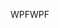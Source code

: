 <span data-ttu-id="0ba22-101">WPF</span><span class="sxs-lookup"><span data-stu-id="0ba22-101">WPF</span></span>